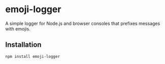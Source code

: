 # emoji-logger

A simple logger for Node.js and browser consoles that prefixes messages with emojis.

## Installation

```bash
npm install emoji-logger
